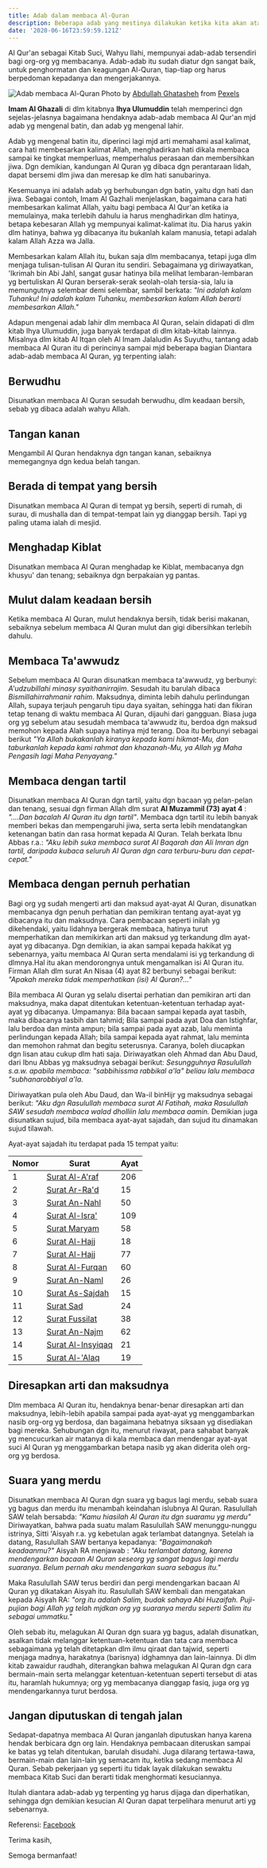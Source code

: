 ```yaml
---
title: Adab dalam membaca Al-Quran
description: Beberapa adab yang mestinya dilakukan ketika kita akan atau sedang membaca Al-Quran
date: '2020-06-16T23:59:59.121Z'
---
```


Al Qur'an sebagai Kitab Suci, Wahyu Ilahi, mempunyai adab-adab tersendiri bagi org-org yg membacanya. Adab-adab itu sudah diatur dgn sangat baik, untuk penghormatan dan keagungan Al-Quran, tiap-tiap org harus berpedoman kepadanya dan mengerjakannya.

![Adab membaca Al-Quran](photo-of-a-person-kneeling-in-front-of-book-2608353.jpg)
Photo by [Abdullah Ghatasheh](https://www.pexels.com/@abdghat?utm_content=attributionCopyText&utm_medium=referral&utm_source=pexels) from [Pexels](https://www.pexels.com/photo/photo-of-a-person-kneeling-in-front-of-book-2608353/?utm_content=attributionCopyText&utm_medium=referral&utm_source=pexels)

**Imam Al Ghazali** di dlm kitabnya **Ihya Ulumuddin** telah memperinci dgn sejelas-jelasnya bagaimana hendaknya adab-adab membaca Al Qur'an mjd adab yg mengenal batin, dan adab yg mengenal lahir.

Adab yg mengenal batin itu, diperinci lagi mjd arti memahami asal kalimat, cara hati membesarkan kalimat Allah, menghadirkan hati dikala membaca sampai ke tingkat memperluas, memperhalus perasaan dan membersihkan jiwa. Dgn demikian, kandungan Al Quran yg dibaca dgn perantaraan lidah, dapat bersemi dlm jiwa dan meresap ke dlm hati sanubarinya.

Kesemuanya ini adalah adab yg berhubungan dgn batin, yaitu dgn hati dan jiwa. Sebagai contoh, Imam Al Gazhali menjelaskan, bagaimana cara hati membesarkan kalimat Allah, yaitu bagi pembaca Al Qur'an ketika ia memulainya, maka terlebih dahulu ia harus menghadirkan dlm hatinya, betapa kebesaran Allah yg mempunyai kalimat-kalimat itu. Dia harus yakin dlm hatinya, bahwa yg dibacanya itu bukanlah kalam manusia, tetapi adalah kalam Allah Azza wa Jalla.

Membesarkan kalam Allah itu, bukan saja dlm membacanya, tetapi juga dlm menjaga tulisan-tulisan Al Quran itu sendiri. Sebagaimana yg diriwayatkan, 'Ikrimah bin Abi Jahl, sangat gusar hatinya bila melihat lembaran-lembaran yg bertuliskan Al Quran berserak-serak seolah-olah tersia-sia, lalu ia memungutnya selembar demi selembar, sambil berkata: _"Ini adalah kalam Tuhanku! Ini adalah kalam Tuhanku, membesarkan kalam Allah berarti membesarkan Allah."_

Adapun mengenai adab lahir dlm membaca Al Quran, selain didapati di dlm kitab Ihya Ulumuddin, juga banyak terdapat di dlm kitab-kitab lainnya. Misalnya dlm kitab Al Itqan oleh Al Imam Jalaludin As Suyuthu, tantang adab membaca Al Quran itu di perincinya sampai mjd beberapa bagian Diantara adab-adab membaca Al Quran, yg terpenting ialah:

## Berwudhu

Disunatkan membaca Al Quran sesudah berwudhu, dlm keadaan bersih, sebab yg dibaca adalah wahyu Allah.

## Tangan kanan

Mengambil Al Quran hendaknya dgn tangan kanan, sebaiknya memegangnya dgn kedua belah tangan.

## Berada di tempat yang bersih

Disunatkan membaca Al Quran di tempat yg bersih, seperti di rumah, di surau, di mushalla dan di tempat-tempat lain yg dianggap bersih. Tapi yg paling utama ialah di mesjid.

## Menghadap Kiblat

Disunatkan membaca Al Quran menghadap ke Kiblat, membacanya dgn khusyu' dan tenang; sebaiknya dgn berpakaian yg pantas.

## Mulut dalam keadaan bersih

Ketika membaca Al Quran, mulut hendaknya bersih, tidak berisi makanan, sebaiknya sebelum membaca Al Quran mulut dan gigi dibersihkan terlebih dahulu.

## Membaca Ta'awwudz

Sebelum membaca Al Quran disunatkan membaca ta'awwudz, yg berbunyi: _A'udzubillahi minasy syaithanirrajim_. Sesudah itu barulah dibaca _Bismillahirrahmanir rahim_. Maksudnya, diminta lebih dahulu perlindungan Allah, supaya terjauh pengaruh tipu daya syaitan, sehingga hati dan fikiran tetap tenang di waktu membaca Al Quran, dijauhi dari gangguan. Biasa juga org yg sebelum atau sesudah membaca ta'awwudz itu, berdoa dgn maksud memohon kepada Alah supaya hatinya mjd terang. Doa itu berbunyi sebagai berikut _"Ya Allah bukakanlah kiranya kepada kami hikmat-Mu, dan taburkanlah kepada kami rahmat dan khazanah-Mu, ya Allah yg Maha Pengasih lagi Maha Penyayang."_

## Membaca dengan tartil

Disunatkan membaca Al Quran dgn tartil, yaitu dgn bacaan yg pelan-pelan dan tenang, sesuai dgn firman Allah dlm surat **Al Muzammil (73) ayat 4** : _"....Dan bacalah Al Quran itu dgn tartil"_. Membaca dgn tartil itu lebih banyak memberi bekas dan mempengaruhi jiwa, serta serta lebih mendatangkan ketenangan batin dan rasa hormat kepada Al Quran. Telah berkata Ibnu Abbas r.a.: _"Aku lebih suka membaca surat Al Baqarah dan Ali Imran dgn tartil, daripada kubaca seluruh Al Quran dgn cara terburu-buru dan cepat-cepat."_

## Membaca dengan pernuh perhatian

Bagi org yg sudah mengerti arti dan maksud ayat-ayat Al Quran, disunatkan membacanya dgn penuh perhatian dan pemikiran tentang ayat-ayat yg dibacanya itu dan maksudnya. Cara pembacaan seperti inilah yg dikehendaki, yaitu lidahnya bergerak membaca, hatinya turut memperhatikan dan memikirkan arti dan maksud yg terkandung dlm ayat-ayat yg dibacanya. Dgn demikian, ia akan sampai kepada hakikat yg sebenarnya, yaitu membaca Al Quran serta mendalami isi yg terkandung di dlmnya.Hal itu akan mendorongnya untuk mengamalkan isi Al Quran itu. Firman Allah dlm surat An Nisaa (4) ayat 82 berbunyi sebagai berikut: _"Apakah mereka tidak memperhatikan (isi) Al Quran?..."_

Bila membaca Al Quran yg selalu disertai perhatian dan pemikiran arti dan maksudnya, maka dapat ditentukan ketentuan-ketentuan terhadap ayat-ayat yg dibacanya. Umpamanya: Bila bacaan sampai kepada ayat tasbih, maka dibacanya tasbih dan tahmid; Bila sampai pada ayat Doa dan Istighfar, lalu berdoa dan minta ampun; bila sampai pada ayat azab, lalu meminta perlindungan kepada Allah; bila sampai kepada ayat rahmat, lalu meminta dan memohon rahmat dan begitu seterusnya. Caranya, boleh diucapkan dgn lisan atau cukup dlm hati saja. Diriwayatkan oleh Ahmad dan Abu Daud, dari Ibnu Abbas yg maksudnya sebagai berikut: _Sesungguhnya Rasulullah s.a.w. apabila membaca: "sabbihissma rabbikal a'la" beliau lalu membaca "subhanarobbiyal a'la._

Diriwayatkan pula oleh Abu Daud, dan Wa-il binHijr yg maksudnya sebagai berikut: _"Aku dgn Rasulullah membaca surat Al Fatihah, maka Rasulullah SAW sesudah membaca walad dholliin lalu membaca aamin._ Demikian juga disunatkan sujud, bila membaca ayat-ayat sajadah, dan sujud itu dinamakan sujud tilawah.

Ayat-ayat sajadah itu terdapat pada 15 tempat yaitu:

| Nomor | Surat                                                       | Ayat |
| ----- | ----------------------------------------------------------- | ---- |
| 1     | [Surat Al-A'raf](https://www.baca-quran.id/surah/7/206/)    | 206  |
| 2     | [Surat Ar-Ra'd](https://www.baca-quran.id/surah/13/15/)     | 15   |
| 3     | [Surat An-Nahl](https://www.baca-quran.id/surah/16/50/)     | 50   |
| 4     | [Surat Al-Isra'](https://www.baca-quran.id/surah/17/109)    | 109  |
| 5     | [Surat Maryam](https://www.baca-quran.id/surah/19/58/)      | 58   |
| 6     | [Surat Al-Hajj](https://www.baca-quran.id/surah/22/18/)     | 18   |
| 7     | [Surat Al-Hajj](https://www.baca-quran.id/surah/22/77/)     | 77   |
| 8     | [Surat Al-Furqan](https://www.baca-quran.id/surah/25/60/)   | 60   |
| 9     | [Surat An-Naml](https://www.baca-quran.id/surah/27/26/)     | 26   |
| 10    | [Surat As-Sajdah](https://www.baca-quran.id/surah/32/15/)   | 15   |
| 11    | [Surat Sad](https://www.baca-quran.id/surah/38/24/)         | 24   |
| 12    | [Surat Fussilat](https://www.baca-quran.id/surah/41/38/)    | 38   |
| 13    | [Surat An-Najm](https://www.baca-quran.id/surah/53/62/)     | 62   |
| 14    | [Surat Al-Insyiqaq](https://www.baca-quran.id/surah/84/21/) | 21   |
| 15    | [Surat Al-'Alaq](https://www.baca-quran.id/surah/96/19/)    | 19   |

## Diresapkan arti dan maksudnya

Dlm membaca Al Quran itu, hendaknya benar-benar diresapkan arti dan maksudnya, lebih-lebih apabila sampai pada ayat-ayat yg menggambarkan nasib org-org yg berdosa, dan bagaimana hebatnya siksaan yg disediakan bagi mereka. Sehubungan dgn itu, menurut riwayat, para sahabat banyak yg mencucurkan air matanya di kala membaca dan mendengar ayat-ayat suci Al Quran yg menggambarkan betapa nasib yg akan diderita oleh org-org yg berdosa.

## Suara yang merdu

Disunatkan membaca Al Quran dgn suara yg bagus lagi merdu, sebab suara yg bagus dan merdu itu menambah keindahan islubnya Al Quran. Rasulullah SAW telah bersabda: _"Kamu hiasilah Al Quran itu dgn suaramu yg merdu"_ Diriwayatkan, bahwa pada suatu malam Rasulullah SAW menunggu-nunggu istrinya, Sitti 'Aisyah r.a. yg kebetulan agak terlambat datangnya. Setelah ia datang, Rasulullah SAW bertanya kepadanya: _"Bagaimanakah keadaanmu?"_ Aisyah RA menjawab : _"Aku terlambat datang, karena mendengarkan bacaan Al Quran seseorg yg sangat bagus lagi merdu suaranya. Belum pernah aku mendengarkan suara sebagus itu."_

Maka Rasulullah SAW terus berdiri dan pergi mendengarkan bacaan Al Quran yg dikatakan Aisyah itu. Rasulullah SAW kembali dan mengatakan kepada Aisyah RA: _"org itu adalah Salim, budak sahaya Abi Huzaifah. Puji-pujian bagi Allah yg telah mjdkan org yg suaranya merdu seperti Salim itu sebagai ummatku."_

Oleh sebab itu, melagukan Al Quran dgn suara yg bagus, adalah disunatkan, asalkan tidak melanggar ketentuan-ketentuan dan tata cara membaca sebagaimana yg telah ditetapkan dlm ilmu qiraat dan tajwid, seperti menjaga madnya, harakatnya (barisnya) idghamnya dan lain-lainnya. Di dlm kitab zawaidur raudhah, diterangkan bahwa melagukan Al Quran dgn cara bermain-main serta melanggar ketentuan-ketentuan seperti tersebut di atas itu, haramlah hukumnya; org yg membacanya dianggap fasiq, juga org yg mendengarkannya turut berdosa.

## Jangan diputuskan di tengah jalan

Sedapat-dapatnya membaca Al Quran janganlah diputuskan hanya karena hendak berbicara dgn org lain. Hendaknya pembacaan diteruskan sampai ke batas yg telah ditentukan, barulah disudahi. Juga dilarang tertawa-tawa, bermain-main dan lain-lain yg semacam itu, ketika sedang membaca Al Quran. Sebab pekerjaan yg seperti itu tidak layak dilakukan sewaktu membaca Kitab Suci dan berarti tidak menghormati kesuciannya.

Itulah diantara adab-adab yg terpenting yg harus dijaga dan diperhatikan, sehingga dgn demikian kesucian Al Quran dapat terpelihara menurut arti yg sebenarnya.

Referensi: [Facebook](https://id-id.facebook.com/notes/zoel-fikr/11-adab-membaca-alquran-lebih-detail/404097707399/)

Terima kasih,

Semoga bermanfaat!
